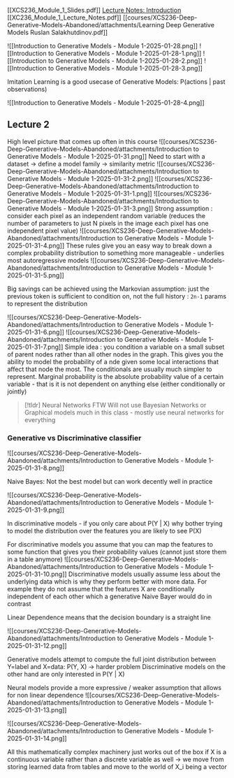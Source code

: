 [[XCS236_Module_1_Slides.pdf]]
[Lecture Notes: Introduction](https://deepgenerativemodels.github.io/notes/introduction/)
[[XC236_Module_1_Lecture_Notes.pdf]]
[[courses/XCS236-Deep-Generative-Models-Abandoned/attachments/Learning Deep Generative Models Ruslan Salakhutdinov.pdf]]


![[Introduction to Generative Models - Module 1-2025-01-28.png]]
![[Introduction to Generative Models - Module 1-2025-01-28-1.png]]
![[Introduction to Generative Models - Module 1-2025-01-28-2.png]]
![[Introduction to Generative Models - Module 1-2025-01-28-3.png]]

Imitation Learning is a good usecase of Generative Models: P(actions | past observations)

![[Introduction to Generative Models - Module 1-2025-01-28-4.png]]

## Lecture 2
High level picture that comes up often in this course
![[courses/XCS236-Deep-Generative-Models-Abandoned/attachments/Introduction to Generative Models - Module 1-2025-01-31.png]]
Need to start with a dataset -> define a model family -> similarity metric
![[courses/XCS236-Deep-Generative-Models-Abandoned/attachments/Introduction to Generative Models - Module 1-2025-01-31-2.png]]
![[courses/XCS236-Deep-Generative-Models-Abandoned/attachments/Introduction to Generative Models - Module 1-2025-01-31-1.png]]
![[courses/XCS236-Deep-Generative-Models-Abandoned/attachments/Introduction to Generative Models - Module 1-2025-01-31-3.png]]
Strong assumption : consider each pixel as an independent random variable (reduces the number of parameters to just N pixels in the image each pixel has one independent pixel value)
![[courses/XCS236-Deep-Generative-Models-Abandoned/attachments/Introduction to Generative Models - Module 1-2025-01-31-4.png]]
These rules give you an easy way to break down a complex probability distribution to something more manageable - underlies most autoregressive models
![[courses/XCS236-Deep-Generative-Models-Abandoned/attachments/Introduction to Generative Models - Module 1-2025-01-31-5.png]]

Big savings can be achieved using the Markovian assumption: just the previous token is sufficient to condition on, not the full history : `2n-1` params to represent the distribution

![[courses/XCS236-Deep-Generative-Models-Abandoned/attachments/Introduction to Generative Models - Module 1-2025-01-31-6.png]]
![[courses/XCS236-Deep-Generative-Models-Abandoned/attachments/Introduction to Generative Models - Module 1-2025-01-31-7.png]]
Simple idea : you condition a variable on a small subset of parent nodes rather than all other nodes in the graph. This gives you the ability to model the probability of a nde given some local interactions that affect that node the most. The conditionals are usually much simpler to represent.
Marginal probability is the absolute probability value of a certain variable - that is it is not dependent on anything else (either conditionally or jointly)


> [!tldr] Neural Networks FTW
> Will not use Bayesian Networks or Graphical models much in this class - mostly use neural networks for everything

### Generative vs Discriminative classifier
![[courses/XCS236-Deep-Generative-Models-Abandoned/attachments/Introduction to Generative Models - Module 1-2025-01-31-8.png]]

Naive Bayes: Not the best model but can work decently well in practice

![[courses/XCS236-Deep-Generative-Models-Abandoned/attachments/Introduction to Generative Models - Module 1-2025-01-31-9.png]]

In discriminative models - if you only care about P(Y | X) why bother trying to model the distribution over the features you are likely to see P(X) 

For discriminative models you assume that you can map the features to some function  that gives you their probability values (cannot just store them in a table anymore)
![[courses/XCS236-Deep-Generative-Models-Abandoned/attachments/Introduction to Generative Models - Module 1-2025-01-31-10.png]]
Discriminative models usually assume less about the underlying data which is why they perform better with more data. For example they do not assume that the features X are conditionally independent of each other which a generative Naive Bayer would do in contrast

Linear Dependence means that the decision boundary is a straight line

![[courses/XCS236-Deep-Generative-Models-Abandoned/attachments/Introduction to Generative Models - Module 1-2025-01-31-12.png]]

Generative models attempt to compute the full joint distribution between Y=label and X=data: P(Y, X) -> harder problem
Discriminative models on the other hand are only interested in P(Y | X)

Neural models provide a more expressive / weaker assumption that allows for non linear dependence
![[courses/XCS236-Deep-Generative-Models-Abandoned/attachments/Introduction to Generative Models - Module 1-2025-01-31-13.png]]

![[courses/XCS236-Deep-Generative-Models-Abandoned/attachments/Introduction to Generative Models - Module 1-2025-01-31-14.png]]

All this mathematically complex machinery just works out of the box if X is a continuous variable rather than a discrete variable as well -> we move from storing learned data from tables and move to the world of X_i being a vector











